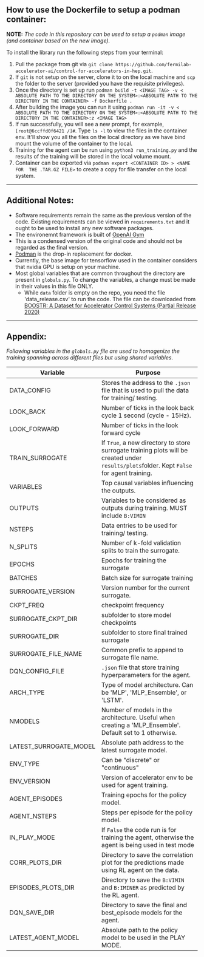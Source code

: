 ## How to use the Dockerfile to setup a podman container:

**NOTE:** _The code in this repository can be used to setup a `podman` image (and container based on the new image)._

To install the library run the following steps from your terminal:

1. Pull the package from git via `git clone https://github.com/fermilab-accelerator-ai/control-for-accelerators-in-hep.git`. 
2. If `git` is not setup on the server, clone it to on the local machine and `scp` the folder to the server (provided you have the requisite privileges).
3. Once the directory is set up run ``podman build -t <IMAGE TAG> -v < ABSOLUTE PATH TO THE DIRECTORY ON THE SYSTEM>:<ABSOLUTE PATH TO THE DIRECTORY IN THE CONTAINER> -f Dockerfile .
``
4. After building the image you can run it using ``podman run -it -v < ABSOLUTE PATH TO THE DIRECTORY ON THE SYSTEM>:<ABSOLUTE PATH TO THE DIRECTORY IN THE CONTAINER>:z <IMAGE TAG>
``
5. If run successfully, you will see a new prompt, for example, ``[root@6ccffd0f6421 /]#``. Type `ls -l` to view the files in the container env. It'll show you all the files on the local directory as we have bind mount the volume of the container to the local.
6. Training for the agent can be run using ``python3 run_training.py`` and the results of the training will be stored in the local volume mount.
7. Container can be exported via ``podman export <CONTAINER ID> > <NAME FOR  THE .TAR.GZ FILE>`` to create a copy for file transfer on the local system.
***

## Additional Notes:

* Software requirements remain the same as the previous version of the code. Existing requirements can be viewed in `requirements.txt` and it ought to be used to install any new software packages.
* The environemnt framework is built of [OpenAI Gym](https://gym.openai.com/)
* This is a condensed version of the original code and should not be regarded as the final version.
* [Podman](https://podman.io/getting-started/) is the drop-in replacement for docker.
* Currently, the base image for tensorflow used in the container considers that nvidia GPU is setup on your machine.
* Most global variables that are common throughout the directory are present in `globals.py`. To change the variables, a change must be made in their values in this file ONLY.
  * While `data` folder is empty on the repo, you need the file 'data_release.csv' to run the code. The file can be downloaded from [BOOSTR: A Dataset for Accelerator Control Systems (Partial Release 2020)](https://zenodo.org/record/4088982#.YhAB-ZPMJAc)
***

## Appendix:

_Following variables in the `globals.py` file are used to homogenize the training spanning across different files but using shared variables._

| Variable              | Purpose                                                                                                                                    |
|-----------------------|--------------------------------------------------------------------------------------------------------------------------------------------|
| DATA_CONFIG           | Stores the address to the `.json` file that is used to pull the data for training/ testing.                                                |
| LOOK_BACK             | Number of ticks in the look back cycle 1 second (cycle - 15Hz).                                                                            |
| LOOK_FORWARD          | Number of ticks in the look forward cycle                                                                                                  |
| TRAIN_SURROGATE       | If `True`, a new directory to store surrogate training plots will be created under `results/plots`folder. Kept `False` for agent training. |
| VARIABLES             | Top causal variables influencing the outputs.                                                                                              |
| OUTPUTS               | Variables to be considered as outputs during training. MUST include `B:VIMIN`                                                              |
| NSTEPS                | Data entries to be used for  training/ testing.                                                                                            |
| N_SPLITS              | Number of k-fold validation splits to train the surrogate.                                                                                 |
| EPOCHS                | Epochs for training the surrogate                                                                                                          |
| BATCHES               | Batch size for surrogate training                                                                                                          |
| SURROGATE_VERSION     | Version number for the current surrogate.                                                                                                  |
| CKPT_FREQ             | checkpoint frequency                                                                                                                       |
| SURROGATE_CKPT_DIR    | subfolder to store model checkpoints                                                                                                       |
| SURROGATE_DIR         | subfolder to store final trained surrogate                                                                                                 |
| SURROGATE_FILE_NAME   | Common prefix to append to surrogate file name.                                                                                            |
| DQN_CONFIG_FILE       | `.json` file that store training hyperparameters for the agent.                                                                            |
| ARCH_TYPE             | Type of model architecture. Can be 'MLP', 'MLP_Ensemble', or 'LSTM'.                                                                       |
| NMODELS               | Number of models in the architecture. Useful when creating a  'MLP_Ensemble'. Default set to 1 otherwise.                                  |
| LATEST_SURROGATE_MODEL | Absolute path address to the latest surrogate model.                                                                                       |
| ENV_TYPE              | Can be "discrete" or "continuous"                                                                                                          |
| ENV_VERSION           | Version of accelerator env to be used for agent training.                                                                                  |
| AGENT_EPISODES        | Training epochs for the policy model.                                                                                                      |
| AGENT_NSTEPS          | Steps per episode for the policy model.                                                                                                    |
| IN_PLAY_MODE          | If `False` the code run is for training the agent, otherwise the agent is being used in test mode                                          |
|   CORR_PLOTS_DIR                    | Directory to save the correlation plot for the predictions made using RL agent on the data.                                                |
|  EPISODES_PLOTS_DIR                     | Directory to save the `B:VIMIN` and `B:IMINER` as predicted by the RL agent.                                                               |
|   DQN_SAVE_DIR                    | Directory to save the final and best_episode models for the agent.                                                                         |
|  LATEST_AGENT_MODEL                     | Absolute path to the policy model to be used in the PLAY MODE.                                                                             |


